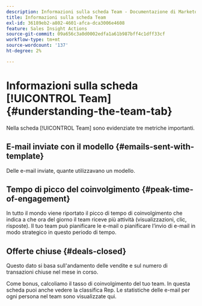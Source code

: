 ```yaml
---
description: Informazioni sulla scheda Team - Documentazione di Marketo - Documentazione del prodotto
title: Informazioni sulla scheda Team
exl-id: 36189eb2-a802-4601-afca-dca3006e4608
feature: Sales Insight Actions
source-git-commit: 09a656c3a0d0002edfa1a61b987bff4c1dff33cf
workflow-type: tm+mt
source-wordcount: '137'
ht-degree: 2%

---
```


# Informazioni sulla scheda [!UICONTROL Team] {#understanding-the-team-tab}

Nella scheda [!UICONTROL Team] sono evidenziate tre metriche importanti.

## E-mail inviate con il modello {#emails-sent-with-template}

Delle e-mail inviate, quante utilizzavano un modello.

## Tempo di picco del coinvolgimento {#peak-time-of-engagement}

In tutto il mondo viene riportato il picco di tempo di coinvolgimento che indica a che ora del giorno il team riceve più attività (visualizzazioni, clic, risposte). Il tuo team può pianificare le e-mail o pianificare l’invio di e-mail in modo strategico in questo periodo di tempo.

## Offerte chiuse {#deals-closed}

Questo dato si basa sull&#39;andamento delle vendite e sul numero di transazioni chiuse nel mese in corso.

Come bonus, calcoliamo il tasso di coinvolgimento del tuo team. In questa scheda puoi anche vedere la classifica Rep. Le statistiche delle e-mail per ogni persona nel team sono visualizzate qui.
